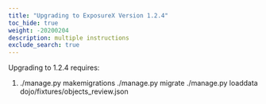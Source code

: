 ```yaml
---
title: "Upgrading to ExposureX Version 1.2.4"
toc_hide: true
weight: -20200204
description: multiple instructions
exclude_search: true
---
```

Upgrading to 1.2.4 requires:

1.  ./manage.py makemigrations ./manage.py migrate ./manage.py loaddata
    dojo/fixtures/objects\_review.json

